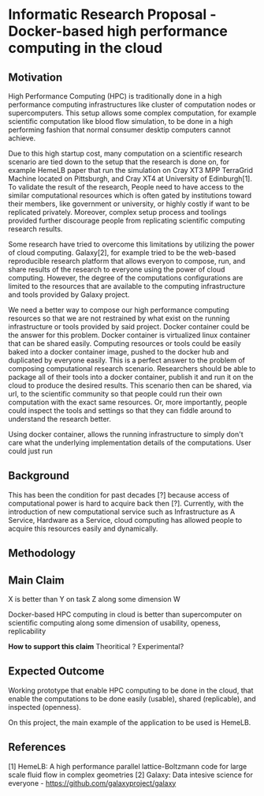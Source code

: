 # Informatic Research Proposal - Docker-based high performance computing in the cloud

## Motivation

High Performance Computing (HPC) is traditionally done in a high
performance computing infrastructures like cluster of computation nodes or
supercomputers. This setup allows some complex computation, for example
scientific computation like blood flow simulation, to be done in a high
performing fashion that normal consumer desktip computers cannot achieve.

Due to this high startup cost, many computation on a scientific research scenario are tied down to the
setup that the research is done on, for example HemeLB paper that run
the simulation on Cray XT3 MPP TerraGrid Machine located on Pittsburgh,
and Cray XT4 at University of Edinburgh[1]. To validate the result of the
research, People need to have access to the similar computational resources
which is often gated by institutions toward their members, like
government or university, or highly costly if want to be replicated
privately. Moreover, complex setup process and toolings provided further
discourage people from replicating scientific computing research
results.

Some research have tried to overcome this limitations by utilizing the
power of cloud computing. Galaxy[2], for example tried to be
the web-based reproducible research platform that
allows everyon to compose, run, and share results of the research to
everyone using the power of cloud computing. However, the degree of the
computations configurations are limited to the resources that are available to the
computing infrastructure and tools provided by Galaxy project.

We need a better way to compose our high performance computing resources
so that we are not restrained by what exist on the running
infrastructure or tools provided by said project. Docker container could
be the answer for this problem. Docker container is virtualized linux
container that can be shared easily. Computing resources or tools could
be easily baked into a docker container image, pushed to the docker hub
and duplicated by everyone easily. This is a perfect answer to the problem of 
composing computational research scenario. Researchers should be able to
package all of their tools into a docker container, publish it and run
it on the cloud to produce the desired results. This scenario then can
be shared, via url, to the scientific community so that people could run
their own computation with the exact same resources. Or, more
importantly, people could inspect the tools and settings so that they
can fiddle around to understand the research better.

Using docker container, allows the running infrastructure to simply
don't care what the underlying implementation details of the
computations. User could just run






## Background

This has been the condition for past decades [?] because access of
computational power is hard to acquire back then [?]. Currently, with
the introduction of new computational service such as Infrastructure as
A Service, Hardware as a Service, cloud computing has allowed people to
acquire this resources easily and dynamically.


## Methodology

## Main Claim

X is better than Y on task Z along some dimension W

Docker-based HPC computing in cloud is better than supercomputer on
scientific computing along some dimension of usability, openess,
replicability

**How to support this claim** Theoritical ? Experimental?


## Expected Outcome

Working prototype that enable HPC computing to be done in the cloud,
that enable the computations to be done easily (usable), shared
(replicable), and inspected (openness).

On this project, the main example of the application to be used is
HemeLB.

## References

[1] HemeLB: A high performance parallel lattice-Boltzmann code for large scale fluid flow in complex geometries
[2] Galaxy: Data intesive science for everyone - https://github.com/galaxyproject/galaxy

